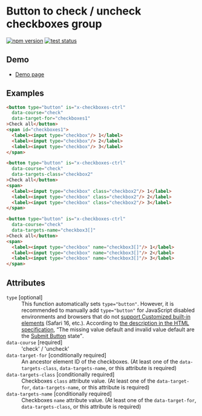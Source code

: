 # Button to check / uncheck checkboxes group

[![npm version](https://badge.fury.io/js/%40saekitominaga%2Fcustomelements-button-checkboxes-ctrl.svg)](https://www.npmjs.com/package/@saekitominaga/customelements-button-checkboxes-ctrl)
[![test status](https://github.com/SaekiTominaga/webui/actions/workflows/button-checkboxes-test.yml/badge.svg)](https://github.com/SaekiTominaga/webui/actions/workflows/button-checkboxes-test.yml)

## Demo

- [Demo page](https://saekitominaga.github.io/webui/customelements/button-checkboxes/demo.html)

## Examples

```HTML
<button type="button" is="x-checkboxes-ctrl"
  data-course="check"
  data-target-for="checkboxes1"
>Check all</button>
<span id="checkboxes1">
  <label><input type="checkbox"/> 1</label>
  <label><input type="checkbox"/> 2</label>
  <label><input type="checkbox"/> 3</label>
</span>

<button type="button" is="x-checkboxes-ctrl"
  data-course="check"
  data-targets-class="checkbox2"
>Check all</button>
<span>
  <label><input type="checkbox" class="checkbox2"/> 1</label>
  <label><input type="checkbox" class="checkbox2"/> 2</label>
  <label><input type="checkbox" class="checkbox2"/> 3</label>
</span>

<button type="button" is="x-checkboxes-ctrl"
  data-course="check"
  data-targets-name="checkbox3[]"
>Check all</button>
<span>
  <label><input type="checkbox" name="checkbox3[]"/> 1</label>
  <label><input type="checkbox" name="checkbox3[]"/> 2</label>
  <label><input type="checkbox" name="checkbox3[]"/> 3</label>
</span>
```

## Attributes

<dl>
<dt><code>type</code> [optional]</dt>
<dd>This function automatically sets <code>type="button"</code>.
However, it is recommended to manually add <code>type="button"</code> for JavaScript disabled environments and browsers that do not <a href="https://caniuse.com/custom-elementsv1">support Customized built-in elements</a> (Safari 16, etc.). According to <a href="https://html.spec.whatwg.org/multipage/form-elements.html#attr-button-type">the description in the HTML specification</a>, <q cite="https://html.spec.whatwg.org/multipage/form-elements.html#attr-button-type">The missing value default and invalid value default are the <a href="https://html.spec.whatwg.org/multipage/form-elements.html#attr-button-type-submit-state">Submit Button</a> state</q>.</dd>
<dt><code>data-course</code> [required]</dt>
<dd>'check' / 'uncheck'</dd>
<dt><code>data-target-for</code> [conditionally required]</dt>
<dd>An ancestor element ID of the checkboxes. (At least one of the <code>data-targets-class</code>, <code>data-targets-name</code>, or this attribute is required)</dd>
<dt><code>data-targets-class</code> [conditionally required]</dt>
<dd>Checkboxes <code>class</code> attribute value. (At least one of the <code>data-target-for</code>, <code>data-targets-name</code>, or this attribute is required)</dd>
<dt><code>data-targets-name</code> [conditionally required]</dt>
<dd>Checkboxes <code>name</code> attribute value. (At least one of the <code>data-target-for</code>, <code>data-targets-class</code>, or this attribute is required)</dd>
</dl>
